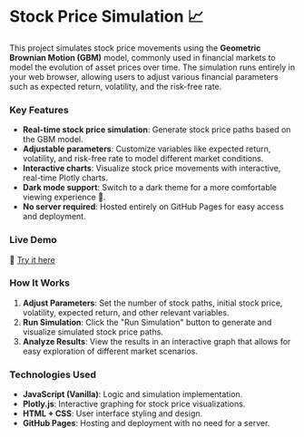 # Stock Price Simulation 📈

This project simulates stock price movements using the **Geometric Brownian Motion (GBM)** model, commonly used in financial markets to model the evolution of asset prices over time. The simulation runs entirely in your web browser, allowing users to adjust various financial parameters such as expected return, volatility, and the risk-free rate.

### Key Features

- **Real-time stock price simulation**: Generate stock price paths based on the GBM model.
- **Adjustable parameters**: Customize variables like expected return, volatility, and risk-free rate to model different market conditions.
- **Interactive charts**: Visualize stock price movements with interactive, real-time Plotly charts.
- **Dark mode support**: Switch to a dark theme for a more comfortable viewing experience 🌙.
- **No server required**: Hosted entirely on GitHub Pages for easy access and deployment.

### Live Demo

🔗 [Try it here](https://www.marcomamprin.com/Stock-simulation/)

### How It Works

1. **Adjust Parameters**: Set the number of stock paths, initial stock price, volatility, expected return, and other relevant variables.
2. **Run Simulation**: Click the "Run Simulation" button to generate and visualize simulated stock price paths.
3. **Analyze Results**: View the results in an interactive graph that allows for easy exploration of different market scenarios.

### Technologies Used

- **JavaScript (Vanilla)**: Logic and simulation implementation.
- **Plotly.js**: Interactive graphing for stock price visualizations.
- **HTML + CSS**: User interface styling and design.
- **GitHub Pages**: Hosting and deployment with no need for a server.
